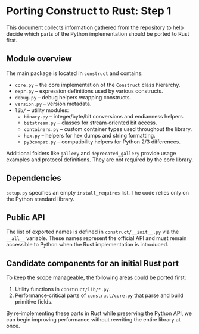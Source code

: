 # Porting Construct to Rust: Step 1

This document collects information gathered from the repository to help decide which parts of the Python implementation should be ported to Rust first.

## Module overview

The main package is located in `construct` and contains:

- `core.py` – the core implementation of the `Construct` class hierarchy.
- `expr.py` – expression definitions used by various constructs.
- `debug.py` – debug helpers wrapping constructs.
- `version.py` – version metadata.
- `lib/` – utility modules:
  - `binary.py` – integer/byte/bit conversions and endianness helpers.
  - `bitstream.py` – classes for stream‑oriented bit access.
  - `containers.py` – custom container types used throughout the library.
  - `hex.py` – helpers for hex dumps and string formatting.
  - `py3compat.py` – compatibility helpers for Python 2/3 differences.

Additional folders like `gallery` and `deprecated_gallery` provide usage examples and protocol definitions. They are not required by the core library.

## Dependencies

`setup.py` specifies an empty `install_requires` list. The code relies only on the Python standard library.

## Public API

The list of exported names is defined in `construct/__init__.py` via the `__all__` variable. These names represent the official API and must remain accessible to Python when the Rust implementation is introduced.

## Candidate components for an initial Rust port

To keep the scope manageable, the following areas could be ported first:

1. Utility functions in `construct/lib/*.py`.
2. Performance‑critical parts of `construct/core.py` that parse and build primitive fields.

By re‑implementing these parts in Rust while preserving the Python API, we can begin improving performance without rewriting the entire library at once.


